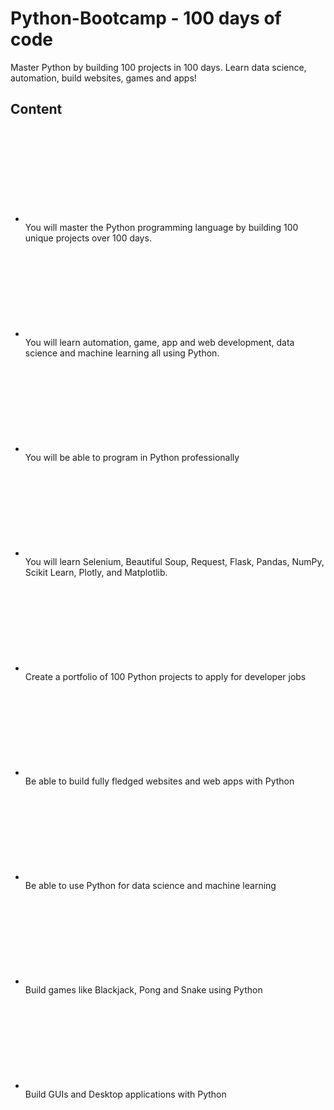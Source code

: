 # Python-Bootcamp   - 100 days of code
Master Python by building 100 projects in 100 days. Learn data science, automation, build websites, games and apps!

<div class="component-margin what-you-will-learn--what-will-you-learn--1nBIT"><h2 class="ud-heading-xl what-you-will-learn--title--2ztwE">Content</h2><div class="what-you-will-learn--content-spacing--3n5NU"><ul class="ud-unstyled-list ud-block-list what-you-will-learn--objectives-list--eiLce what-you-will-learn--objectives-list-two-column-layout--rZLJy"><li><div data-purpose="objective" class="ud-block-list-item ud-block-list-item-small ud-block-list-item-tight ud-block-list-item-neutral ud-text-sm"><svg aria-hidden="true" focusable="false" class="ud-icon ud-icon-xsmall ud-icon-color-neutral ud-block-list-item-icon"><use xlink:href="#icon-tick"></use></svg><div class="ud-block-list-item-content"><span class="what-you-will-learn--objective-item--3b4zX">You will master the Python programming language by building 100 unique projects over 100 days.</span></div></div></li><li><div data-purpose="objective" class="ud-block-list-item ud-block-list-item-small ud-block-list-item-tight ud-block-list-item-neutral ud-text-sm"><svg aria-hidden="true" focusable="false" class="ud-icon ud-icon-xsmall ud-icon-color-neutral ud-block-list-item-icon"><use xlink:href="#icon-tick"></use></svg><div class="ud-block-list-item-content"><span class="what-you-will-learn--objective-item--3b4zX">You will learn automation, game, app and web development, data science and machine learning all using Python.</span></div></div></li><li><div data-purpose="objective" class="ud-block-list-item ud-block-list-item-small ud-block-list-item-tight ud-block-list-item-neutral ud-text-sm"><svg aria-hidden="true" focusable="false" class="ud-icon ud-icon-xsmall ud-icon-color-neutral ud-block-list-item-icon"><use xlink:href="#icon-tick"></use></svg><div class="ud-block-list-item-content"><span class="what-you-will-learn--objective-item--3b4zX">You will be able to program in Python professionally</span></div></div></li><li><div data-purpose="objective" class="ud-block-list-item ud-block-list-item-small ud-block-list-item-tight ud-block-list-item-neutral ud-text-sm"><svg aria-hidden="true" focusable="false" class="ud-icon ud-icon-xsmall ud-icon-color-neutral ud-block-list-item-icon"><use xlink:href="#icon-tick"></use></svg><div class="ud-block-list-item-content"><span class="what-you-will-learn--objective-item--3b4zX">You will learn Selenium, Beautiful Soup, Request, Flask, Pandas, NumPy, Scikit Learn, Plotly, and Matplotlib.</span></div></div></li><li><div data-purpose="objective" class="ud-block-list-item ud-block-list-item-small ud-block-list-item-tight ud-block-list-item-neutral ud-text-sm"><svg aria-hidden="true" focusable="false" class="ud-icon ud-icon-xsmall ud-icon-color-neutral ud-block-list-item-icon"><use xlink:href="#icon-tick"></use></svg><div class="ud-block-list-item-content"><span class="what-you-will-learn--objective-item--3b4zX">Create a portfolio of 100 Python projects to apply for developer jobs</span></div></div></li><li><div data-purpose="objective" class="ud-block-list-item ud-block-list-item-small ud-block-list-item-tight ud-block-list-item-neutral ud-text-sm"><svg aria-hidden="true" focusable="false" class="ud-icon ud-icon-xsmall ud-icon-color-neutral ud-block-list-item-icon"><use xlink:href="#icon-tick"></use></svg><div class="ud-block-list-item-content"><span class="what-you-will-learn--objective-item--3b4zX">Be able to build fully fledged websites and web apps with Python</span></div></div></li><li><div data-purpose="objective" class="ud-block-list-item ud-block-list-item-small ud-block-list-item-tight ud-block-list-item-neutral ud-text-sm"><svg aria-hidden="true" focusable="false" class="ud-icon ud-icon-xsmall ud-icon-color-neutral ud-block-list-item-icon"><use xlink:href="#icon-tick"></use></svg><div class="ud-block-list-item-content"><span class="what-you-will-learn--objective-item--3b4zX">Be able to use Python for data science and machine learning</span></div></div></li><li><div data-purpose="objective" class="ud-block-list-item ud-block-list-item-small ud-block-list-item-tight ud-block-list-item-neutral ud-text-sm"><svg aria-hidden="true" focusable="false" class="ud-icon ud-icon-xsmall ud-icon-color-neutral ud-block-list-item-icon"><use xlink:href="#icon-tick"></use></svg><div class="ud-block-list-item-content"><span class="what-you-will-learn--objective-item--3b4zX">Build games like Blackjack, Pong and Snake using Python</span></div></div></li><li><div data-purpose="objective" class="ud-block-list-item ud-block-list-item-small ud-block-list-item-tight ud-block-list-item-neutral ud-text-sm"><svg aria-hidden="true" focusable="false" class="ud-icon ud-icon-xsmall ud-icon-color-neutral ud-block-list-item-icon"><use xlink:href="#icon-tick"></use></svg><div class="ud-block-list-item-content"><span class="what-you-will-learn--objective-item--3b4zX">Build GUIs and Desktop applications with Python</span></div></div></li></ul></div></div>
